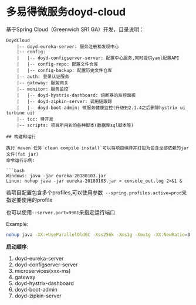 # 多易得微服务doyd-cloud
基于Spring Cloud（Greenwich SR1 GA）开发，目录说明：
```
DoydCloud
    |-- doyd-eureka-server: 服务注册和发现中心
    |-- config: 
    |   |-- doyd-configserver-server: 配置中心服务,同时提供yaml配置API
    |   |-- config-repo: 配置文件仓库
    |   |-- config-backup: 配置历史文件仓库
    |-- auth: 登录认证服务
    |-- gateway: 服务网关
    |-- monitor: 服务监控
    |   |-- doyd-hystrix-dashboard: 熔断器的监控面板
    |   |-- doyd-zipkin-server: 调用链跟踪
    |   |-- doyd-boot-admin: 微服务健康监控(升级到2.1.4之后删除hystrix ui turbine ui)
    |-- tcc: 待开发
    |-- scripts: 项目所用到的各种脚本(数据库sql脚本等)

## 构建和运行

执行`maven`任务`clean compile install`可以将项目编译并打包为包含全部依赖的jar文件(fat jar)
命令运行示例:

```bash
Windows: java -jar eureka-20180103.jar
Linux: nohup java -jar eureka-20180103.jar > console_out.log 2>&1 &
```

若项目配置包含多个profiles,可以使用参数` --spring.profiles.active=prod`来指定要使用的profile

也可以使用`--server.port=9901`来指定运行端口

Example:

```bash
nohup java -XX:+UseParallelOldGC -Xss256k -Xms1g -Xmx1g -XX:NewRatio=3 -jar eureka-20180228.jar --server.port=23333 --spring.profiles.active=test > console_out.log 2>&1 &
```

**启动顺序**:

1. doyd-eureka-server
2. doyd-configserver-server
3. microservices(xxx-ms)
4. gateway
5. doyd-hystrix-dashboard
6. doyd-boot-admin
7. doyd-zipkin-server